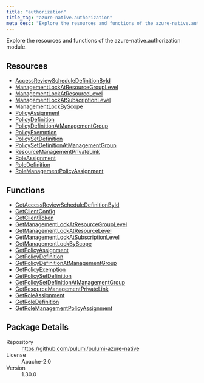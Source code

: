 ```yaml
---
title: "authorization"
title_tag: "azure-native.authorization"
meta_desc: "Explore the resources and functions of the azure-native.authorization module."
---
```


<!-- WARNING: this file was generated by Pulumi Docs Generator. -->
<!-- Do not edit by hand unless you're certain you know what you are doing! -->

Explore the resources and functions of the azure-native.authorization module.

<h2 id="resources">Resources</h2>
<ul class="api">
    <li><a href="accessreviewscheduledefinitionbyid" title="AccessReviewScheduleDefinitionById"><span class="symbol resource"></span>AccessReviewScheduleDefinitionById</a></li>
    <li><a href="managementlockatresourcegrouplevel" title="ManagementLockAtResourceGroupLevel"><span class="symbol resource"></span>ManagementLockAtResourceGroupLevel</a></li>
    <li><a href="managementlockatresourcelevel" title="ManagementLockAtResourceLevel"><span class="symbol resource"></span>ManagementLockAtResourceLevel</a></li>
    <li><a href="managementlockatsubscriptionlevel" title="ManagementLockAtSubscriptionLevel"><span class="symbol resource"></span>ManagementLockAtSubscriptionLevel</a></li>
    <li><a href="managementlockbyscope" title="ManagementLockByScope"><span class="symbol resource"></span>ManagementLockByScope</a></li>
    <li><a href="policyassignment" title="PolicyAssignment"><span class="symbol resource"></span>PolicyAssignment</a></li>
    <li><a href="policydefinition" title="PolicyDefinition"><span class="symbol resource"></span>PolicyDefinition</a></li>
    <li><a href="policydefinitionatmanagementgroup" title="PolicyDefinitionAtManagementGroup"><span class="symbol resource"></span>PolicyDefinitionAtManagementGroup</a></li>
    <li><a href="policyexemption" title="PolicyExemption"><span class="symbol resource"></span>PolicyExemption</a></li>
    <li><a href="policysetdefinition" title="PolicySetDefinition"><span class="symbol resource"></span>PolicySetDefinition</a></li>
    <li><a href="policysetdefinitionatmanagementgroup" title="PolicySetDefinitionAtManagementGroup"><span class="symbol resource"></span>PolicySetDefinitionAtManagementGroup</a></li>
    <li><a href="resourcemanagementprivatelink" title="ResourceManagementPrivateLink"><span class="symbol resource"></span>ResourceManagementPrivateLink</a></li>
    <li><a href="roleassignment" title="RoleAssignment"><span class="symbol resource"></span>RoleAssignment</a></li>
    <li><a href="roledefinition" title="RoleDefinition"><span class="symbol resource"></span>RoleDefinition</a></li>
    <li><a href="rolemanagementpolicyassignment" title="RoleManagementPolicyAssignment"><span class="symbol resource"></span>RoleManagementPolicyAssignment</a></li>
</ul>

<h2 id="functions">Functions</h2>
<ul class="api">
    <li><a href="getaccessreviewscheduledefinitionbyid" title="GetAccessReviewScheduleDefinitionById"><span class="symbol function"></span>GetAccessReviewScheduleDefinitionById</a></li>
    <li><a href="getclientconfig" title="GetClientConfig"><span class="symbol function"></span>GetClientConfig</a></li>
    <li><a href="getclienttoken" title="GetClientToken"><span class="symbol function"></span>GetClientToken</a></li>
    <li><a href="getmanagementlockatresourcegrouplevel" title="GetManagementLockAtResourceGroupLevel"><span class="symbol function"></span>GetManagementLockAtResourceGroupLevel</a></li>
    <li><a href="getmanagementlockatresourcelevel" title="GetManagementLockAtResourceLevel"><span class="symbol function"></span>GetManagementLockAtResourceLevel</a></li>
    <li><a href="getmanagementlockatsubscriptionlevel" title="GetManagementLockAtSubscriptionLevel"><span class="symbol function"></span>GetManagementLockAtSubscriptionLevel</a></li>
    <li><a href="getmanagementlockbyscope" title="GetManagementLockByScope"><span class="symbol function"></span>GetManagementLockByScope</a></li>
    <li><a href="getpolicyassignment" title="GetPolicyAssignment"><span class="symbol function"></span>GetPolicyAssignment</a></li>
    <li><a href="getpolicydefinition" title="GetPolicyDefinition"><span class="symbol function"></span>GetPolicyDefinition</a></li>
    <li><a href="getpolicydefinitionatmanagementgroup" title="GetPolicyDefinitionAtManagementGroup"><span class="symbol function"></span>GetPolicyDefinitionAtManagementGroup</a></li>
    <li><a href="getpolicyexemption" title="GetPolicyExemption"><span class="symbol function"></span>GetPolicyExemption</a></li>
    <li><a href="getpolicysetdefinition" title="GetPolicySetDefinition"><span class="symbol function"></span>GetPolicySetDefinition</a></li>
    <li><a href="getpolicysetdefinitionatmanagementgroup" title="GetPolicySetDefinitionAtManagementGroup"><span class="symbol function"></span>GetPolicySetDefinitionAtManagementGroup</a></li>
    <li><a href="getresourcemanagementprivatelink" title="GetResourceManagementPrivateLink"><span class="symbol function"></span>GetResourceManagementPrivateLink</a></li>
    <li><a href="getroleassignment" title="GetRoleAssignment"><span class="symbol function"></span>GetRoleAssignment</a></li>
    <li><a href="getroledefinition" title="GetRoleDefinition"><span class="symbol function"></span>GetRoleDefinition</a></li>
    <li><a href="getrolemanagementpolicyassignment" title="GetRoleManagementPolicyAssignment"><span class="symbol function"></span>GetRoleManagementPolicyAssignment</a></li>
</ul>

<h2 id="package-details">Package Details</h2>
<dl class="package-details">
	<dt>Repository</dt>
	<dd><a href="https://github.com/pulumi/pulumi-azure-native">https://github.com/pulumi/pulumi-azure-native</a></dd>
	<dt>License</dt>
	<dd>Apache-2.0</dd>
	<dt>Version</dt>
	<dd>1.30.0</dd>
</dl>

